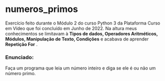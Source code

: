 # numeros_primos
Exercício feito durante o Módulo 2 do curso Python 3 da Plataforma Curso em Vídeo que foi concluído em Junho de 2022. Na altura meus conhecimentos se limitavam à **Tipos de dados, Operadores Aritméticos, Módulos, Manipulação de Texto, Condições** e acabava de aprender **Repetição For** . 

### Enunciado:

Faça um programa que leia um número inteiro e diga se ele é ou não um número primo.
